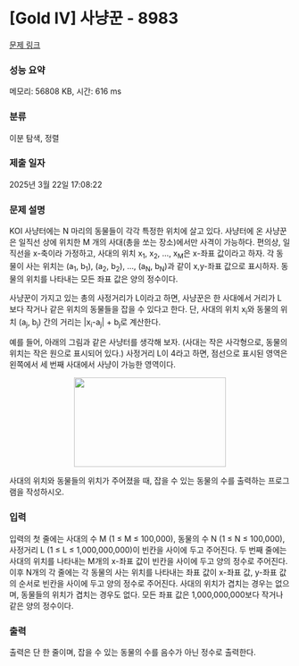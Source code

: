 # [Gold IV] 사냥꾼 - 8983 

[문제 링크](https://www.acmicpc.net/problem/8983) 

### 성능 요약

메모리: 56808 KB, 시간: 616 ms

### 분류

이분 탐색, 정렬

### 제출 일자

2025년 3월 22일 17:08:22

### 문제 설명

<p>KOI 사냥터에는 N 마리의 동물들이 각각 특정한 위치에 살고 있다. 사냥터에 온 사냥꾼은 일직선 상에 위치한 M 개의 사대(총을 쏘는 장소)에서만 사격이 가능하다. 편의상, 일직선을 x-축이라 가정하고, 사대의 위치 x<sub>1</sub>, x<sub>2</sub>, ..., x<sub>M</sub>은 x-좌표 값이라고 하자. 각 동물이 사는 위치는 (a<sub>1</sub>, b<sub>1</sub>), (a<sub>2</sub>, b<sub>2</sub>), ..., (a<sub>N</sub>, b<sub>N</sub>)과 같이 x,y-좌표 값으로 표시하자. 동물의 위치를 나타내는 모든 좌표 값은 양의 정수이다.</p>

<p>사냥꾼이 가지고 있는 총의 사정거리가 L이라고 하면, 사냥꾼은 한 사대에서 거리가 L 보다 작거나 같은 위치의 동물들을 잡을 수 있다고 한다. 단, 사대의 위치 x<sub>i</sub>와 동물의 위치 (a<sub>j</sub>, b<sub>j</sub>) 간의 거리는 |x<sub>i</sub>-a<sub>j</sub>| + b<sub>j</sub>로 계산한다.</p>

<p>예를 들어, 아래의 그림과 같은 사냥터를 생각해 보자. (사대는 작은 사각형으로, 동물의 위치는 작은 원으로 표시되어 있다.) 사정거리 L이 4라고 하면, 점선으로 표시된 영역은 왼쪽에서 세 번째 사대에서 사냥이 가능한 영역이다.</p>

<p style="text-align: center;"><img alt="" src="https://upload.acmicpc.net/80de7dba-b822-4f30-b833-de3071af385b/-/preview/" style="width: 272px; height: 160px;"></p>

<p>사대의 위치와 동물들의 위치가 주어졌을 때, 잡을 수 있는 동물의 수를 출력하는 프로그램을 작성하시오.</p>

### 입력 

 <p>입력의 첫 줄에는 사대의 수 M (1 ≤ M ≤ 100,000), 동물의 수 N (1 ≤ N ≤ 100,000), 사정거리 L (1 ≤ L ≤ 1,000,000,000)이 빈칸을 사이에 두고 주어진다. 두 번째 줄에는 사대의 위치를 나타내는 M개의 x-좌표 값이 빈칸을 사이에 두고 양의 정수로 주어진다. 이후 N개의 각 줄에는 각 동물의 사는 위치를 나타내는 좌표 값이 x-좌표 값, y-좌표 값의 순서로 빈칸을 사이에 두고 양의 정수로 주어진다. 사대의 위치가 겹치는 경우는 없으며, 동물들의 위치가 겹치는 경우도 없다. 모든 좌표 값은 1,000,000,000보다 작거나 같은 양의 정수이다. </p>

### 출력 

 <p>출력은 단 한 줄이며, 잡을 수 있는 동물의 수를 음수가 아닌 정수로 출력한다.</p>

